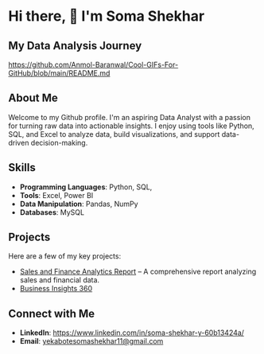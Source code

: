# Hi there, 👋 I'm Soma Shekhar

## My Data Analysis Journey

https://github.com/Anmol-Baranwal/Cool-GIFs-For-GitHub/blob/main/README.md



## About Me
Welcome to my Github profile. I'm an aspiring Data Analyst with a passion for turning raw data into actionable insights. I enjoy using tools like Python, SQL, and Excel to analyze data, build visualizations, and support data-driven decision-making.

## Skills
- **Programming Languages**: Python, SQL,
- **Tools**: Excel, Power BI
- **Data Manipulation**: Pandas, NumPy
- **Databases**: MySQL

## Projects
Here are a few of my key projects:
- [Sales and Finance Analytics Report](https://github.com/somu1112/sales-finance-analytics) – A comprehensive report analyzing sales and financial data.
- [Business Insights 360](https://app.powerbi.com/view?r=eyJrIjoiODE2ODdjNTEtOTkyNi00MTQ1LWI1MDAtNTM2NzM2MDNjY2U4IiwidCI6ImM2ZTU0OWIzLTVmNDUtNDAzMi1hYWU5LWQ0MjQ0ZGM1YjJjNCJ9)

## Connect with Me
- **LinkedIn**: https://www.linkedin.com/in/soma-shekhar-y-60b13424a/
- **Email**: yekabotesomashekhar11@gmail.com

